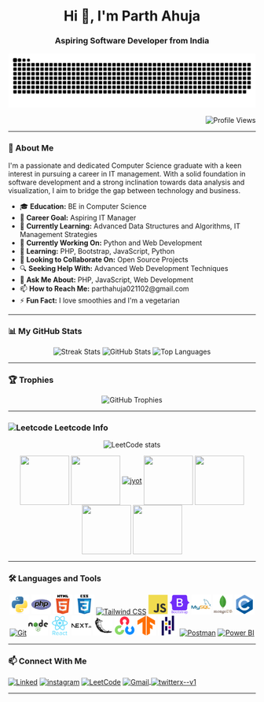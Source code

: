 <h1 align="center">Hi 👋, I'm Parth Ahuja</h1>
<h3 align="center">Aspiring Software Developer from <b>India</b></h3>
<p align="center">
  <picture>
    <source media="(prefers-color-scheme: dark)" srcset="https://raw.githubusercontent.com/platane/snk/output/github-contribution-grid-snake-dark.svg" />
    <source media="(prefers-color-scheme: light)" srcset="https://raw.githubusercontent.com/platane/snk/output/github-contribution-grid-snake.svg" />
    <img alt="GitHub Contribution Grid Snake Animation" src="https://raw.githubusercontent.com/platane/snk/output/github-contribution-grid-snake.svg" />
  </picture>
</p>
<p align="right"><img src="https://komarev.com/ghpvc/?username=parth022002&label=Profile%20views&color=0e75b6&style=flat" alt="Profile Views" /></p>

---

<h3 align="left">🚀 About Me</h3>
<p>
  I'm a passionate and dedicated Computer Science graduate with a keen interest in pursuing a career in IT management. With a solid foundation in software development and a strong inclination towards data analysis and visualization, I aim to bridge the gap between technology and business.
</p>
<ul>
  <li>🎓 <b>Education:</b> BE in Computer Science</li>
  <li>🎯 <b>Career Goal:</b> Aspiring IT Manager</li>
  <li>🌱 <b>Currently Learning:</b> Advanced Data Structures and Algorithms, IT Management Strategies</li>
  <li>🔭 <b>Currently Working On:</b> Python and Web Development</li>
  <li>🌱 <b>Learning:</b> PHP, Bootstrap, JavaScript, Python</li>
  <li>🤝 <b>Looking to Collaborate On:</b> Open Source Projects</li>
  <li>🔍 <b>Seeking Help With:</b> Advanced Web Development Techniques</li>
  <li>💬 <b>Ask Me About:</b> PHP, JavaScript, Web Development</li>
  <li>📫 <b>How to Reach Me:</b> parthahuja021102@gmail.com</li>
  <li>⚡ <b>Fun Fact:</b> I love smoothies and I'm a vegetarian</li>
</ul>

---

<h3 align="left">📊 My GitHub Stats</h3>
<div align="center">
  <img width="400" src="https://streak-stats.demolab.com/?user=parth022002&count_private=true&theme=react&border_radius=10" alt="Streak Stats" />
  <img width="400" src="https://github-readme-stats.vercel.app/api?username=parth022002&show_icons=true&theme=react&rank_icon=github&border_radius=10" alt="GitHub Stats" />
  <img width="400" src="https://github-readme-stats.vercel.app/api/top-langs/?username=parth022002&hide=HTML&langs_count=8&layout=compact&theme=react&border_radius=10&size_weight=0.5&count_weight=0.5&exclude_repo=github-readme-stats" alt="Top Languages" />
</div>

---

<h3 align="left">🏆 Trophies</h3>
<p align="center">
  <img width="800" src="https://github-profile-trophy.vercel.app/?username=parth022002&margin-w=15&margin-h=15&theme=radical" alt="GitHub Trophies" />
</p>

---

<h3 align="left"><img width="24" height="24" src="https://img.icons8.com/external-tal-revivo-color-tal-revivo/24/external-level-up-your-coding-skills-and-quickly-land-a-job-logo-color-tal-revivo.png" alt="Leetcode"/> Leetcode Info</h3>

<p align="center">
  <img width="390" src="https://leetcard.jacoblin.cool/parthahuja021102?theme=dark&font=Nunito&ext=heatmap" alt="LeetCode stats" />
</p>

<p align="center">
  <a href="https://leetcode.com/parthahuja021102/" target="_blank"><img align="center" src="https://assets.leetcode.com/static_assets/others/Top_SQL_50.gif" alt="" height="100" width="100" /></a>
  <a href="https://leetcode.com/parthahuja021102/" target="_blank"><img align="center" src="https://assets.leetcode.com/static_assets/others/Introduction_to_Pandas.gif" alt="" height="100" width="100" /></a>
  <a href="https://leetcode.com/parthahuja021102/" target="_blank"><img align="center" src="https://assets.leetcode.com/static_assets/marketing/2024-100-new.gif" alt="jyot" height="100" width="100" /></a>
  <a href="https://leetcode.com/parthahuja021102/" target="_blank"><img align="center" src="https://assets.leetcode.com/static_assets/marketing/2024-50.gif" alt="" height="100" width="100" /></a>
  <a href="https://leetcode.com/parthahuja021102/" target="_blank"><img align="center" src="https://assets.leetcode.com/static_assets/public/images/badges/2024/gif/2024-04.gif" alt="" height="100" width="100" /></a>
  <a href="https://leetcode.com/parthahuja021102/" target="_blank"><img align="center" src="https://assets.leetcode.com/static_assets/public/images/badges/2024/gif/2024-05.gif" alt="" height="100" width="100" /></a>
  <a href="https://leetcode.com/parthahuja021102/" target="_blank"><img align="center" src="https://assets.leetcode.com/static_assets/public/images/badges/2024/gif/2024-06.gif" alt="" height="100" width="100" /></a> 
</p>

---

<h3 align="left">🛠 Languages and Tools</h3>
<p align="center">
  <a href="https://www.python.org" target="_blank"><img src="https://raw.githubusercontent.com/devicons/devicon/master/icons/python/python-original.svg" alt="Python" width="40" height="40"/></a>
  <a href="https://www.php.net" target="_blank"><img src="https://raw.githubusercontent.com/devicons/devicon/master/icons/php/php-original.svg" alt="PHP" width="40" height="40"/></a>
  <a href="https://www.w3.org/html/" target="_blank"><img src="https://raw.githubusercontent.com/devicons/devicon/master/icons/html5/html5-original-wordmark.svg" alt="HTML5" width="40" height="40"/></a>
  <a href="https://www.w3schools.com/css/" target="_blank"><img src="https://raw.githubusercontent.com/devicons/devicon/master/icons/css3/css3-original-wordmark.svg" alt="CSS3" width="40" height="40"/></a>
  <a href="https://tailwindcss.com/" target="_blank"><img src="https://www.vectorlogo.zone/logos/tailwindcss/tailwindcss-icon.svg" alt="Tailwind CSS" width="40" height="40"/></a>
  <a href="https://developer.mozilla.org/en-US/docs/Web/JavaScript" target="_blank"><img src="https://raw.githubusercontent.com/devicons/devicon/master/icons/javascript/javascript-original.svg" alt="JavaScript" width="40" height="40"/></a>
  <a href="https://getbootstrap.com" target="_blank"><img src="https://raw.githubusercontent.com/devicons/devicon/master/icons/bootstrap/bootstrap-plain-wordmark.svg" alt="Bootstrap" width="40" height="40"/></a>
  <a href="https://www.mysql.com/" target="_blank"><img src="https://raw.githubusercontent.com/devicons/devicon/master/icons/mysql/mysql-original-wordmark.svg" alt="MySQL" width="40" height="40"/></a>
  <a href="https://www.mongodb.com/" target="_blank"><img src="https://raw.githubusercontent.com/devicons/devicon/master/icons/mongodb/mongodb-original-wordmark.svg" alt="MongoDB" width="40" height="40"/></a>
  <a href="https://www.cprogramming.com/" target="_blank"><img src="https://raw.githubusercontent.com/devicons/devicon/master/icons/c/c-original.svg" alt="C" width="40" height="40"/></a>
  <a href="https://git-scm.com/" target="_blank"><img src="https://www.vectorlogo.zone/logos/git-scm/git-scm-icon.svg" alt="Git" width="40" height="40"/></a>
  <a href="https://nodejs.org" target="_blank"><img src="https://raw.githubusercontent.com/devicons/devicon/master/icons/nodejs/nodejs-original-wordmark.svg" alt="Node.js" width="40" height="40"/></a>
  <a href="https://reactjs.org/" target="_blank"><img src="https://raw.githubusercontent.com/devicons/devicon/master/icons/react/react-original-wordmark.svg" alt="React" width="40" height="40"/></a>
  <a href="https://nextjs.org/" target="_blank"><img src="https://raw.githubusercontent.com/devicons/devicon/master/icons/nextjs/nextjs-original-wordmark.svg" alt="Next.js" width="40" height="40"/></a>
  <a href="https://flask.palletsprojects.com/" target="_blank"><img src="https://raw.githubusercontent.com/devicons/devicon/master/icons/flask/flask-original.svg" alt="Flask" width="40" height="40"/></a>
  <a href="https://opencv.org/" target="_blank"><img src="https://raw.githubusercontent.com/devicons/devicon/master/icons/opencv/opencv-original.svg" alt="OpenCV" width="40" height="40"/></a>
  <a href="https://www.tensorflow.org/" target="_blank"><img src="https://raw.githubusercontent.com/devicons/devicon/master/icons/tensorflow/tensorflow-original.svg" alt="TensorFlow" width="40" height="40"/></a>
  <a href="https://pandas.pydata.org/" target="_blank"><img src="https://raw.githubusercontent.com/devicons/devicon/2ae2a900d2f041da66e950e4d48052658d850630/icons/pandas/pandas-original.svg" alt="Pandas" width="40" height="40"/></a>
  <a href="https://postman.com" target="_blank"><img src="https://www.vectorlogo.zone/logos/getpostman/getpostman-icon.svg" alt="Postman" width="40" height="40"/></a>
  <a href="https://powerbi.microsoft.com/" target="_blank"><img src="https://upload.wikimedia.org/wikipedia/commons/c/cf/New_Power_BI_Logo.svg" alt="Power BI" width="40" height="40"/></a>
</p>

---

<h3 align="left">📫 Connect With Me</h3>
<p align="left">
  <a href="https://www.linkedin.com/in/parth-ahuja-189831225/" target="_blank"><img align="center" width="40" height="40" src="https://img.icons8.com/fluency/40/linkedin.png" alt="Linked"/></a>
  <a href="https://www.instagram.com/parth._.ahuja/" target="_blank"><img align="center" width="40" height="40" src="https://img.icons8.com/fluency/40/instagram-new.png" alt="instagram"/></a>
  <a href="https://leetcode.com/parthahuja021102/" target="_blank"><img align="center" width="40" height="40" src="https://img.icons8.com/external-tal-revivo-color-tal-revivo/40/external-level-up-your-coding-skills-and-quickly-land-a-job-logo-color-tal-revivo.png" alt="LeetCode"/></a>
  <a href="https://mail.google.com/mail/?view=cm&fs=1&to=parthahuja021102@gmail.com" target="_blank">
  <img align="center" width="40" height="40" src="https://img.icons8.com/color/48/000000/gmail--v1.png" alt="Gmail"/>
</a>
  <a href="https://x.com/Parth_ahuja_" target="_blank"><img align="center" width="40" height="40" src="https://img.icons8.com/ios-filled/40/twitterx--v1.png" alt="twitterx--v1"/></a>
</p>

---

